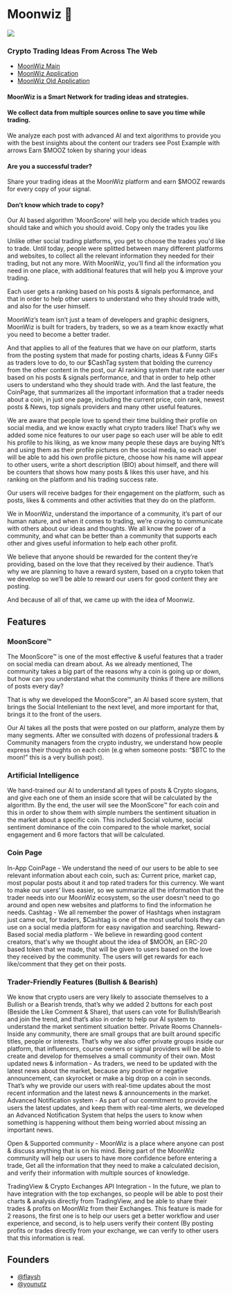 
# Moonwiz 🌙
![](https://i.imgur.com/gzIuBUw.png)
### Crypto Trading Ideas From Across The Web
 - [MoonWiz Main](https://moonwiz.io)
 - [MoonWiz Application](https://app.moonwiz.io)
 - [MoonWiz Old Application](https://old.moonwiz.io)
#### MoonWiz is a Smart Network for trading ideas and strategies.
#### We collect data from multiple sources online to save you time while trading.

We analyze each post with advanced AI and text algorithms to provide you with the best insights about the content our traders see
Post Example with arrows
Earn $MOOZ token by sharing your ideas

#### Are you a successful trader?
Share your trading ideas at the MoonWiz platform and earn $MOOZ rewards for every copy of your signal.

#### Don’t know which trade to copy?
Our AI based algorithm 'MoonScore' will help you decide which trades you should take and which you should avoid.
Copy only the trades you like

Unlike other social trading platforms, you get to choose the trades you'd like to trade.
Until today, people were splitted between many different platforms and websites, to collect all the relevant information they needed for their trading, but not any more.
With MoonWiz, you’ll find all the information you need in one place, with additional features that will help you & improve your trading.

Each user gets a ranking based on his posts & signals performance, and that in order to help other users to understand who they should trade with, and also for the user himself.

MoonWiz’s team isn’t just a team of developers and graphic designers, MoonWiz is built for traders, by traders, so we as a team know exactly what you need to become a better trader.

And that applies to all of the features that we have on our platform, starts from the posting system that made for posting charts, ideas & Funny GIFs as traders love to do, to our $CashTag system that bolding the currency from the other content in the post, our AI ranking system that rate each user based on his posts & signals performance, and that in order to help other users to understand who they should trade with. 
And the last feature, the CoinPage, that summarizes all the important information that a trader needs about a coin, in just one page, including the current price, coin rank, newest posts & News, top signals providers and many other useful features.

We are aware that people love to spend their time building their profile on social media, and we know exactly what crypto traders like! 
That’s why we added some nice features to our user page so each user will be able to edit his profile to his liking, as we know many people these days are buying Nft’s and using them as their profile pictures on the social media, so each user will be able to add his own profile picture, choose how his name will appear to other users, write a short description (BIO) about himself, and there will be counters that shows how many posts & likes this user have, and his ranking on the platform and his trading success rate.

Our users will receive badges for their engagement on the platform, such as posts, likes & comments and other activities that they do on the platform.

We in MoonWiz, understand the importance of a community, it’s part of our human nature, and when it comes to trading, we’re craving to communicate with others about our ideas and thoughts.
We all know the power of a community, and what can be better than a community that supports each other and gives useful information to help each other profit. 

We believe that anyone should be rewarded for the content they’re providing, based on the love that they received by their audience.
That’s why we are planning to have a reward system, based on a crypto token that we develop so we’ll be able to reward our users for good content they are posting.

And because of all of that, we came up with the idea of Moonwiz.

## Features
### MoonScore™
The MoonScore™ is one of the most effective & useful features that a trader on social media can dream about.
As we already mentioned, The community takes a big part of the reasons why a coin is going up or down, but how can you understand what the community thinks if there are millions of posts every day?

That is why we developed the MoonScore™, an AI based score system, that brings the Social Intelleniant to the next level, and more important for that, brings it to the front of the users.

Our AI takes all the posts that were posted on our platform, analyze them by many segments.
After we consulted with dozens of professional traders & Community managers from the crypto industry, we understand how people express their thoughts on each coin (e.g when someone posts: “$BTC to the moon!” this is a very bullish post).

### Artificial Intelligence
We hand-trained our AI to understand all types of posts & Crypto slogans, and give each one of them an inside score that will be calculated by the algorithm.
By the end, the user will see the MoonScore™ for each coin and this in order to show them with simple numbers the sentiment situation in the market about a specific coin.
This included Social volume, social sentiment dominance of the coin compared to the whole market, social engagement and 6 more factors that will be calculated.

### Coin Page
In-App CoinPage - We understand the need of our users to be able to see relevant information about each coin, such as: Current price, market cap, most popular posts about it and top rated traders for this currency. We want to make our users’ lives easier, so we summarize all the information that the trader needs into our MoonWiz ecosystem, so the user doesn't need to go around and open new websites and platforms to find the information he needs.
Cashtag - We all remember the power of Hashtags when instagram just came out, for traders, $Cashtag is one of the most useful tools they can use on a social media platform for easy navigation and searching.
Reward-Based social media platform - We believe in rewarding good content creators, that's why we thought about the idea of $MOON, an ERC-20 based token that we made, that will be given to users based on the love they received by the community.
The users will get rewards for each like/comment that they get on their posts.

### Trader-Friendly Features (Bullish & Bearish)
We know that crypto users are very likely to associate themselves to a Bullish or a Bearish trends, that’s why we added 2 buttons for each post (Beside the Like Comment & Share), that users can vote for Bullish/Bearish and join the trend, and that’s also in order to help our AI system to understand the market sentiment situation better.
Private Rooms Channels- Inside any community, there are small groups that are built around specific titles, people or interests. That’s why we also offer private groups inside our platform, that influencers, course owners or signal providers will be able to create and develop for themselves a small community of their own.
Most updated news & information - As traders, we need to be updated with the latest news about the market, because any positive or negative announcement, can skyrocket or make a big drop on a coin in seconds.
That’s why we provide our users with real-time updates about the most recent information and the latest news & announcements in the market.
Advanced Notification system - As part of our commitment to provide the users the latest updates, and keep them with real-time alerts, we developed an Advanced Notification System that helps the users to know when something is happening without them being worried about missing an important news.

Open & Supported community - MoonWiz is a place where anyone can post & discuss anything that is on his mind. 
Being part of the MoonWiz community will help our users to have more confidence before entering a trade, Get all the information that they need to make a calculated decision, and verify their information with multiple sources of knowledge.

TradingView & Crypto Exchanges API Integration - In the future, we plan to have integration with the top exchanges, so people will be able to post their charts & analysis directly from TradingView, and be able to share their trades & profits on MoonWiz from their Exchanges.
This feature is made for 2 reasons, the first one is to help our users get a better workflow and user experience, and second, is to help users verify their content (By posting profits or trades directly from your exchange, we can verify to other users that this information is real.


## Founders

- [@flaysh](https://www.github.com/flaysh)
- [@younutz](https://github.com/younutz)

